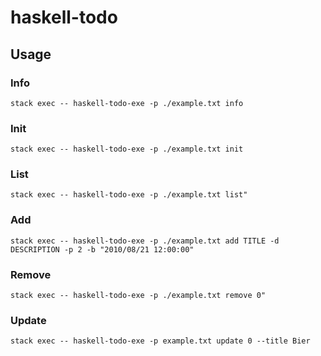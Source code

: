 # haskell-todo


## Usage


### Info

```
stack exec -- haskell-todo-exe -p ./example.txt info
```

### Init

```
stack exec -- haskell-todo-exe -p ./example.txt init
```

### List

```
stack exec -- haskell-todo-exe -p ./example.txt list"
```

### Add

```
stack exec -- haskell-todo-exe -p ./example.txt add TITLE -d DESCRIPTION -p 2 -b "2010/08/21 12:00:00"
```

### Remove

```
stack exec -- haskell-todo-exe -p ./example.txt remove 0"
```

### Update

```
stack exec -- haskell-todo-exe -p example.txt update 0 --title Bier
```
